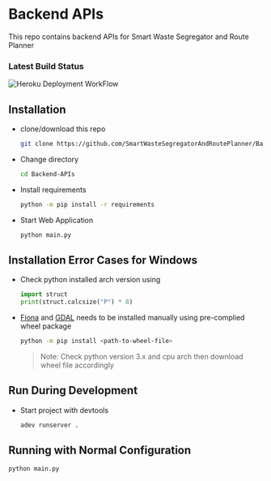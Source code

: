 # Backend APIs

This repo contains backend APIs for Smart Waste Segregator and Route Planner

### Latest Build Status

![Heroku Deployment WorkFlow](https://github.com/SmartWasteSegregatorAndRoutePlanner/Backend-APIs/actions/workflows/main.yml/badge.svg)

## Installation

- clone/download this repo

  ```bash
  git clone https://github.com/SmartWasteSegregatorAndRoutePlanner/Backend-APIs.git
  ```

- Change directory

  ```bash
  cd Backend-APIs
  ```

- Install requirements

  ```bash
  python -m pip install -r requirements
  ```

- Start Web Application

  ```bash
  python main.py
  ```

## Installation Error Cases for Windows

- Check python installed arch version using

  ```python
  import struct
  print(struct.calcsize("P") * 8)
  ```

- [Fiona](https://www.lfd.uci.edu/~gohlke/pythonlibs/#fiona) and [GDAL](https://www.lfd.uci.edu/~gohlke/pythonlibs/#gdal) needs to be installed manually using pre-complied wheel package

  ```bash
  python -m pip install <path-to-wheel-file>
  ```

  > Note: Check python version 3.x and cpu arch then download wheel file accordingly

## Run During Development

- Start project with devtools

  ```bash
  adev runserver .
  ```

## Running with Normal Configuration

```bash
python main.py
```
